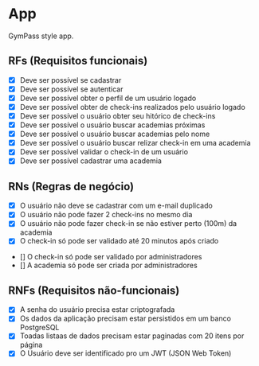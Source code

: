 # App

GymPass style app.

## RFs (Requisitos funcionais)

- [x] Deve ser possível se cadastrar
- [x] Deve ser possível se autenticar
- [x] Deve ser possível obter o perfil de um usuário logado
- [x] Deve ser possível obter de check-ins realizados pelo usuário logado
- [x] Deve ser possível o usuário obter seu hitórico de check-ins
- [x] Deve ser possível o usuário buscar academias próximas
- [x] Deve ser possível o usuário buscar academias pelo nome
- [x] Deve ser possível o usuário buscar relizar check-in em uma academia
- [x] Deve ser possível validar o check-in de um usuário
- [X] Deve ser possível cadastrar uma academia

## RNs (Regras de negócio)

- [x] O usuário não deve se cadastrar com um e-mail duplicado
- [x] O usuário não pode fazer 2 check-ins no mesmo dia
- [x] O usuário não pode fazer check-in se não estiver perto (100m) da academia
- [x] O check-in só pode ser validado até 20 minutos após criado
- [] O check-in só pode ser validado por administradores
- [] A academia só pode ser criada por administradores

## RNFs (Requisitos não-funcionais)

- [x] A senha do usuário precisa estar criptografada
- [x] Os dados da aplicação precisam estar persistidos em um banco PostgreSQL
- [x] Toadas listaas de dados precisam estar paginadas com 20 itens por página
- [X] O Usuário deve ser identificado pro um JWT (JSON Web Token)